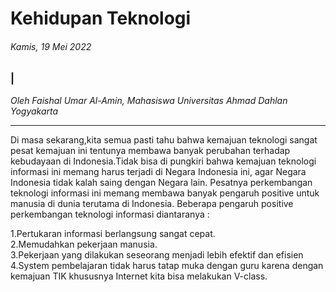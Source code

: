 # Kehidupan Teknologi 

###### Kamis, 19 Mei 2022

### |

_Oleh Faishal Umar Al-Amin, Mahasiswa Universitas Ahmad Dahlan Yogyakarta_

---

Di masa sekarang,kita semua pasti tahu bahwa kemajuan teknologi sangat pesat kemajuan ini tentunya membawa banyak perubahan terhadap kebudayaan di Indonesia.Tidak bisa di pungkiri bahwa kemajuan teknologi informasi ini memang harus terjadi di Negara Indonesia ini, agar Negara Indonesia tidak kalah saing dengan Negara lain.
Pesatnya perkembangan teknologi informasi ini memang membawa banyak pengaruh positive untuk manusia di dunia terutama di Indonesia.
Beberapa pengaruh positive perkembangan teknologi informasi diantaranya :

1.Pertukaran informasi berlangsung sangat cepat.
<br>
2.Memudahkan pekerjaan manusia.
<br>
3.Pekerjaan yang dilakukan seseorang menjadi lebih efektif dan efisien
<br>
4.System pembelajaran tidak harus tatap muka dengan guru karena dengan kemajuan TIK khususnya Internet kita bisa melakukan V-class. 
